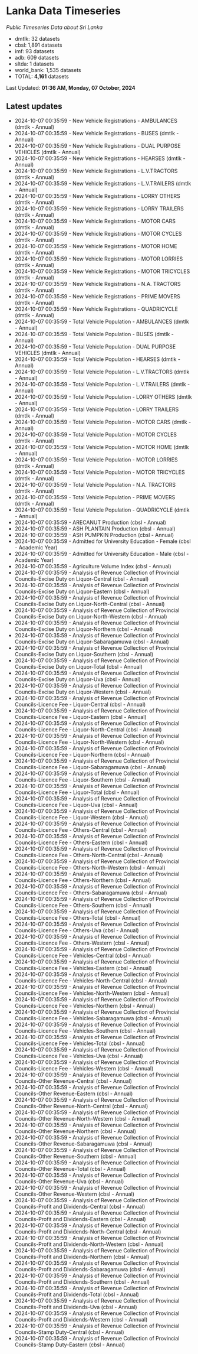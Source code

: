 # Lanka Data Timeseries
*Public Timeseries Data about Sri Lanka*

* dmtlk: 32 datasets
* cbsl: 1,891 datasets
* imf: 93 datasets
* adb: 609 datasets
* sltda: 1 datasets
* world_bank: 1,535 datasets
* TOTAL: **4,161** datasets

Last Updated: **01:36 AM, Monday, 07 October, 2024**

## Latest updates

* 2024-10-07 00:35:59 - New Vehicle Registrations - AMBULANCES (dmtlk - Annual)
* 2024-10-07 00:35:59 - New Vehicle Registrations - BUSES (dmtlk - Annual)
* 2024-10-07 00:35:59 - New Vehicle Registrations - DUAL PURPOSE VEHICLES (dmtlk - Annual)
* 2024-10-07 00:35:59 - New Vehicle Registrations - HEARSES (dmtlk - Annual)
* 2024-10-07 00:35:59 - New Vehicle Registrations - L.V.TRACTORS (dmtlk - Annual)
* 2024-10-07 00:35:59 - New Vehicle Registrations - L.V.TRAILERS (dmtlk - Annual)
* 2024-10-07 00:35:59 - New Vehicle Registrations - LORRY OTHERS (dmtlk - Annual)
* 2024-10-07 00:35:59 - New Vehicle Registrations - LORRY TRAILERS (dmtlk - Annual)
* 2024-10-07 00:35:59 - New Vehicle Registrations - MOTOR CARS (dmtlk - Annual)
* 2024-10-07 00:35:59 - New Vehicle Registrations - MOTOR CYCLES (dmtlk - Annual)
* 2024-10-07 00:35:59 - New Vehicle Registrations - MOTOR HOME (dmtlk - Annual)
* 2024-10-07 00:35:59 - New Vehicle Registrations - MOTOR LORRIES (dmtlk - Annual)
* 2024-10-07 00:35:59 - New Vehicle Registrations - MOTOR TRICYCLES (dmtlk - Annual)
* 2024-10-07 00:35:59 - New Vehicle Registrations - N.A. TRACTORS (dmtlk - Annual)
* 2024-10-07 00:35:59 - New Vehicle Registrations - PRIME MOVERS (dmtlk - Annual)
* 2024-10-07 00:35:59 - New Vehicle Registrations - QUADRICYCLE (dmtlk - Annual)
* 2024-10-07 00:35:59 - Total Vehicle Population - AMBULANCES (dmtlk - Annual)
* 2024-10-07 00:35:59 - Total Vehicle Population - BUSES (dmtlk - Annual)
* 2024-10-07 00:35:59 - Total Vehicle Population - DUAL PURPOSE VEHICLES (dmtlk - Annual)
* 2024-10-07 00:35:59 - Total Vehicle Population - HEARSES (dmtlk - Annual)
* 2024-10-07 00:35:59 - Total Vehicle Population - L.V.TRACTORS (dmtlk - Annual)
* 2024-10-07 00:35:59 - Total Vehicle Population - L.V.TRAILERS (dmtlk - Annual)
* 2024-10-07 00:35:59 - Total Vehicle Population - LORRY OTHERS (dmtlk - Annual)
* 2024-10-07 00:35:59 - Total Vehicle Population - LORRY TRAILERS (dmtlk - Annual)
* 2024-10-07 00:35:59 - Total Vehicle Population - MOTOR CARS (dmtlk - Annual)
* 2024-10-07 00:35:59 - Total Vehicle Population - MOTOR CYCLES (dmtlk - Annual)
* 2024-10-07 00:35:59 - Total Vehicle Population - MOTOR HOME (dmtlk - Annual)
* 2024-10-07 00:35:59 - Total Vehicle Population - MOTOR LORRIES (dmtlk - Annual)
* 2024-10-07 00:35:59 - Total Vehicle Population - MOTOR TRICYCLES (dmtlk - Annual)
* 2024-10-07 00:35:59 - Total Vehicle Population - N.A. TRACTORS (dmtlk - Annual)
* 2024-10-07 00:35:59 - Total Vehicle Population - PRIME MOVERS (dmtlk - Annual)
* 2024-10-07 00:35:59 - Total Vehicle Population - QUADRICYCLE (dmtlk - Annual)
* 2024-10-07 00:35:59 - ARECANUT Production (cbsl - Annual)
* 2024-10-07 00:35:59 - ASH PLANTAIN Production (cbsl - Annual)
* 2024-10-07 00:35:59 - ASH PUMPKIN Production (cbsl - Annual)
* 2024-10-07 00:35:59 - Admitted for University Education - Female (cbsl - Academic Year)
* 2024-10-07 00:35:59 - Admitted for University Education - Male (cbsl - Academic Year)
* 2024-10-07 00:35:59 - Agriculture Volume Index (cbsl - Annual)
* 2024-10-07 00:35:59 - Analysis of Revenue Collection of Provincial Councils-Excise Duty on Liquor-Central (cbsl - Annual)
* 2024-10-07 00:35:59 - Analysis of Revenue Collection of Provincial Councils-Excise Duty on Liquor-Eastern (cbsl - Annual)
* 2024-10-07 00:35:59 - Analysis of Revenue Collection of Provincial Councils-Excise Duty on Liquor-North-Central (cbsl - Annual)
* 2024-10-07 00:35:59 - Analysis of Revenue Collection of Provincial Councils-Excise Duty on Liquor-North-Western (cbsl - Annual)
* 2024-10-07 00:35:59 - Analysis of Revenue Collection of Provincial Councils-Excise Duty on Liquor-Northern (cbsl - Annual)
* 2024-10-07 00:35:59 - Analysis of Revenue Collection of Provincial Councils-Excise Duty on Liquor-Sabaragamuwa (cbsl - Annual)
* 2024-10-07 00:35:59 - Analysis of Revenue Collection of Provincial Councils-Excise Duty on Liquor-Southern (cbsl - Annual)
* 2024-10-07 00:35:59 - Analysis of Revenue Collection of Provincial Councils-Excise Duty on Liquor-Total (cbsl - Annual)
* 2024-10-07 00:35:59 - Analysis of Revenue Collection of Provincial Councils-Excise Duty on Liquor-Uva (cbsl - Annual)
* 2024-10-07 00:35:59 - Analysis of Revenue Collection of Provincial Councils-Excise Duty on Liquor-Western (cbsl - Annual)
* 2024-10-07 00:35:59 - Analysis of Revenue Collection of Provincial Councils-Licence Fee - Liquor-Central (cbsl - Annual)
* 2024-10-07 00:35:59 - Analysis of Revenue Collection of Provincial Councils-Licence Fee - Liquor-Eastern (cbsl - Annual)
* 2024-10-07 00:35:59 - Analysis of Revenue Collection of Provincial Councils-Licence Fee - Liquor-North-Central (cbsl - Annual)
* 2024-10-07 00:35:59 - Analysis of Revenue Collection of Provincial Councils-Licence Fee - Liquor-North-Western (cbsl - Annual)
* 2024-10-07 00:35:59 - Analysis of Revenue Collection of Provincial Councils-Licence Fee - Liquor-Northern (cbsl - Annual)
* 2024-10-07 00:35:59 - Analysis of Revenue Collection of Provincial Councils-Licence Fee - Liquor-Sabaragamuwa (cbsl - Annual)
* 2024-10-07 00:35:59 - Analysis of Revenue Collection of Provincial Councils-Licence Fee - Liquor-Southern (cbsl - Annual)
* 2024-10-07 00:35:59 - Analysis of Revenue Collection of Provincial Councils-Licence Fee - Liquor-Total (cbsl - Annual)
* 2024-10-07 00:35:59 - Analysis of Revenue Collection of Provincial Councils-Licence Fee - Liquor-Uva (cbsl - Annual)
* 2024-10-07 00:35:59 - Analysis of Revenue Collection of Provincial Councils-Licence Fee - Liquor-Western (cbsl - Annual)
* 2024-10-07 00:35:59 - Analysis of Revenue Collection of Provincial Councils-Licence Fee - Others-Central (cbsl - Annual)
* 2024-10-07 00:35:59 - Analysis of Revenue Collection of Provincial Councils-Licence Fee - Others-Eastern (cbsl - Annual)
* 2024-10-07 00:35:59 - Analysis of Revenue Collection of Provincial Councils-Licence Fee - Others-North-Central (cbsl - Annual)
* 2024-10-07 00:35:59 - Analysis of Revenue Collection of Provincial Councils-Licence Fee - Others-North-Western (cbsl - Annual)
* 2024-10-07 00:35:59 - Analysis of Revenue Collection of Provincial Councils-Licence Fee - Others-Northern (cbsl - Annual)
* 2024-10-07 00:35:59 - Analysis of Revenue Collection of Provincial Councils-Licence Fee - Others-Sabaragamuwa (cbsl - Annual)
* 2024-10-07 00:35:59 - Analysis of Revenue Collection of Provincial Councils-Licence Fee - Others-Southern (cbsl - Annual)
* 2024-10-07 00:35:59 - Analysis of Revenue Collection of Provincial Councils-Licence Fee - Others-Total (cbsl - Annual)
* 2024-10-07 00:35:59 - Analysis of Revenue Collection of Provincial Councils-Licence Fee - Others-Uva (cbsl - Annual)
* 2024-10-07 00:35:59 - Analysis of Revenue Collection of Provincial Councils-Licence Fee - Others-Western (cbsl - Annual)
* 2024-10-07 00:35:59 - Analysis of Revenue Collection of Provincial Councils-Licence Fee - Vehicles-Central (cbsl - Annual)
* 2024-10-07 00:35:59 - Analysis of Revenue Collection of Provincial Councils-Licence Fee - Vehicles-Eastern (cbsl - Annual)
* 2024-10-07 00:35:59 - Analysis of Revenue Collection of Provincial Councils-Licence Fee - Vehicles-North-Central (cbsl - Annual)
* 2024-10-07 00:35:59 - Analysis of Revenue Collection of Provincial Councils-Licence Fee - Vehicles-North-Western (cbsl - Annual)
* 2024-10-07 00:35:59 - Analysis of Revenue Collection of Provincial Councils-Licence Fee - Vehicles-Northern (cbsl - Annual)
* 2024-10-07 00:35:59 - Analysis of Revenue Collection of Provincial Councils-Licence Fee - Vehicles-Sabaragamuwa (cbsl - Annual)
* 2024-10-07 00:35:59 - Analysis of Revenue Collection of Provincial Councils-Licence Fee - Vehicles-Southern (cbsl - Annual)
* 2024-10-07 00:35:59 - Analysis of Revenue Collection of Provincial Councils-Licence Fee - Vehicles-Total (cbsl - Annual)
* 2024-10-07 00:35:59 - Analysis of Revenue Collection of Provincial Councils-Licence Fee - Vehicles-Uva (cbsl - Annual)
* 2024-10-07 00:35:59 - Analysis of Revenue Collection of Provincial Councils-Licence Fee - Vehicles-Western (cbsl - Annual)
* 2024-10-07 00:35:59 - Analysis of Revenue Collection of Provincial Councils-Other Revenue-Central (cbsl - Annual)
* 2024-10-07 00:35:59 - Analysis of Revenue Collection of Provincial Councils-Other Revenue-Eastern (cbsl - Annual)
* 2024-10-07 00:35:59 - Analysis of Revenue Collection of Provincial Councils-Other Revenue-North-Central (cbsl - Annual)
* 2024-10-07 00:35:59 - Analysis of Revenue Collection of Provincial Councils-Other Revenue-North-Western (cbsl - Annual)
* 2024-10-07 00:35:59 - Analysis of Revenue Collection of Provincial Councils-Other Revenue-Northern (cbsl - Annual)
* 2024-10-07 00:35:59 - Analysis of Revenue Collection of Provincial Councils-Other Revenue-Sabaragamuwa (cbsl - Annual)
* 2024-10-07 00:35:59 - Analysis of Revenue Collection of Provincial Councils-Other Revenue-Southern (cbsl - Annual)
* 2024-10-07 00:35:59 - Analysis of Revenue Collection of Provincial Councils-Other Revenue-Total (cbsl - Annual)
* 2024-10-07 00:35:59 - Analysis of Revenue Collection of Provincial Councils-Other Revenue-Uva (cbsl - Annual)
* 2024-10-07 00:35:59 - Analysis of Revenue Collection of Provincial Councils-Other Revenue-Western (cbsl - Annual)
* 2024-10-07 00:35:59 - Analysis of Revenue Collection of Provincial Councils-Profit and Dividends-Central (cbsl - Annual)
* 2024-10-07 00:35:59 - Analysis of Revenue Collection of Provincial Councils-Profit and Dividends-Eastern (cbsl - Annual)
* 2024-10-07 00:35:59 - Analysis of Revenue Collection of Provincial Councils-Profit and Dividends-North-Central (cbsl - Annual)
* 2024-10-07 00:35:59 - Analysis of Revenue Collection of Provincial Councils-Profit and Dividends-North-Western (cbsl - Annual)
* 2024-10-07 00:35:59 - Analysis of Revenue Collection of Provincial Councils-Profit and Dividends-Northern (cbsl - Annual)
* 2024-10-07 00:35:59 - Analysis of Revenue Collection of Provincial Councils-Profit and Dividends-Sabaragamuwa (cbsl - Annual)
* 2024-10-07 00:35:59 - Analysis of Revenue Collection of Provincial Councils-Profit and Dividends-Southern (cbsl - Annual)
* 2024-10-07 00:35:59 - Analysis of Revenue Collection of Provincial Councils-Profit and Dividends-Total (cbsl - Annual)
* 2024-10-07 00:35:59 - Analysis of Revenue Collection of Provincial Councils-Profit and Dividends-Uva (cbsl - Annual)
* 2024-10-07 00:35:59 - Analysis of Revenue Collection of Provincial Councils-Profit and Dividends-Western (cbsl - Annual)
* 2024-10-07 00:35:59 - Analysis of Revenue Collection of Provincial Councils-Stamp Duty-Central (cbsl - Annual)
* 2024-10-07 00:35:59 - Analysis of Revenue Collection of Provincial Councils-Stamp Duty-Eastern (cbsl - Annual)